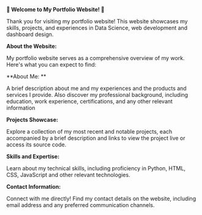 **🙌 Welcome to My Portfolio Website! 🙌**

Thank you for visiting my portfolio website! This website showcases my skills, projects, and experiences in Data Science, web development and dashboard design.

**About the Website:**

My portfolio website serves as a comprehensive overview of my work. Here's what you can expect to find:

**About Me: **

A brief description about me and my experiences and the products and services I provide. Also discover my professional background, including education, work experience, certifications, and any other relevant information

**Projects Showcase:** 

Explore a collection of my most recent and notable projects, each accompanied by a brief description and links to view the project live or access its source code.

**Skills and Expertise:** 

Learn about my technical skills, including proficiency in Python, HTML, CSS, JavaScript and other relevant technologies.

**Contact Information:** 

Connect with me directly! Find my contact details on the website, including email address and any preferred communication channels.
